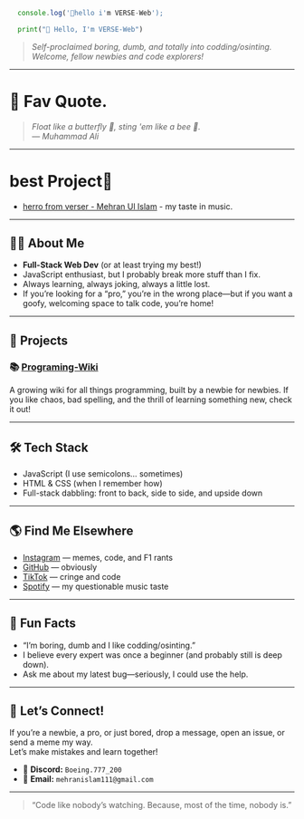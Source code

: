 ```js
  console.log('👋hello i'm VERSE-Web');
```
```py
  print("👋 Hello, I'm VERSE-Web")
```

> *Self-proclaimed boring, dumb, and totally into codding/osinting. Welcome, fellow newbies and code explorers!*

---

#  💭 Fav Quote.

> *Float like a butterfly 🦋, sting 'em like a bee 🐝.*  
> — *Muhammad Ali*

---
# best Project📝

- [herro from verser - Mehran Ul Islam](https://open.spotify.com/playlist/7oEYg34WT0Tib6drNLo2Md) - my taste in music.

---
## 🧑‍💻 About Me

- **Full-Stack Web Dev** (or at least trying my best!)
- JavaScript enthusiast, but I probably break more stuff than I fix.
- Always learning, always joking, always a little lost.
- If you’re looking for a “pro,” you’re in the wrong place—but if you want a goofy, welcoming space to talk code, you’re home!

---

## 🚀 Projects

### 📚 [Programing-Wiki](https://github.com/VERSE-Web/Programing-Wiki)
A growing wiki for all things programming, built by a newbie for newbies. If you like chaos, bad spelling, and the thrill of learning something new, check it out!

---

## 🛠️ Tech Stack

- JavaScript (I use semicolons… sometimes)
- HTML & CSS (when I remember how)
- Full-stack dabbling: front to back, side to side, and upside down

---

## 🌎 Find Me Elsewhere

- [Instagram](https://www.instagram.com/casualf1_fan/) — memes, code, and F1 rants
- [GitHub](https://github.com/VERSE-Web/) — obviously
- [TikTok](https://www.tiktok.com/@user798471769112) — cringe and code
- [Spotify](https://open.spotify.com/user/31anjyuxi4npl4rbc4ha3xjkl4ze?si=4b81b45f0d18481b) — my questionable music taste

---

## 🤡 Fun Facts

- “I’m boring, dumb and I like codding/osinting.”
- I believe every expert was once a beginner (and probably still is deep down).
- Ask me about my latest bug—seriously, I could use the help.

---

## 🦑 Let’s Connect!

If you’re a newbie, a pro, or just bored, drop a message, open an issue, or send a meme my way.  
Let’s make mistakes and learn together!

- 💬 **Discord:** `Boeing.777_200`
- 📧 **Email:** `mehranislam111@gmail.com`

---

> “Code like nobody’s watching. Because, most of the time, nobody is.”
